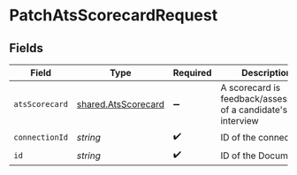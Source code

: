 # PatchAtsScorecardRequest


## Fields

| Field                                                         | Type                                                          | Required                                                      | Description                                                   |
| ------------------------------------------------------------- | ------------------------------------------------------------- | ------------------------------------------------------------- | ------------------------------------------------------------- |
| `atsScorecard`                                                | [shared.AtsScorecard](../../models/shared/atsscorecard.md)    | :heavy_minus_sign:                                            | A scorecard is feedback/assessment of a candidate's interview |
| `connectionId`                                                | *string*                                                      | :heavy_check_mark:                                            | ID of the connection                                          |
| `id`                                                          | *string*                                                      | :heavy_check_mark:                                            | ID of the Document                                            |